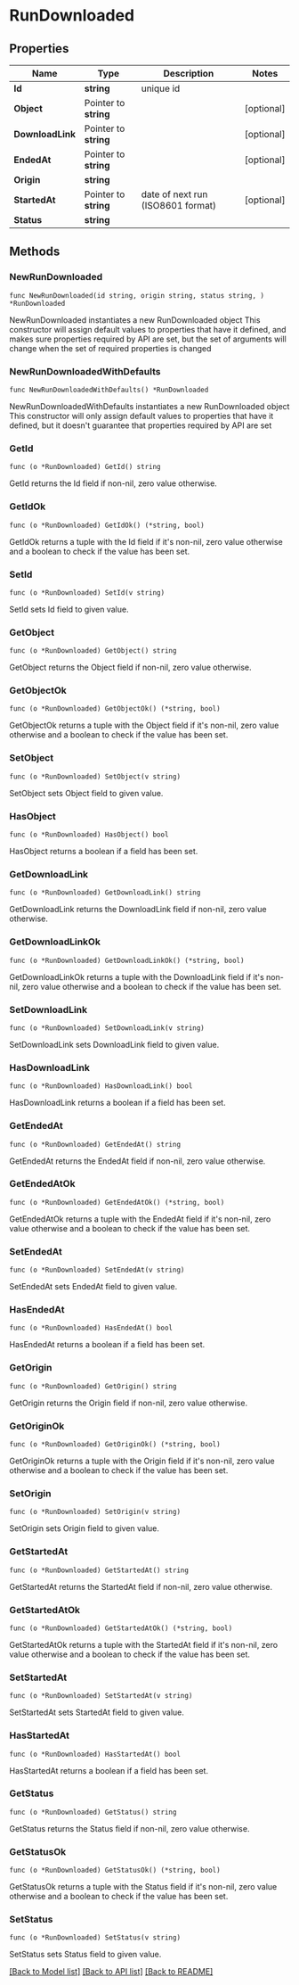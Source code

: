 # RunDownloaded

## Properties

Name | Type | Description | Notes
------------ | ------------- | ------------- | -------------
**Id** | **string** | unique id | 
**Object** | Pointer to **string** |  | [optional] 
**DownloadLink** | Pointer to **string** |  | [optional] 
**EndedAt** | Pointer to **string** |  | [optional] 
**Origin** | **string** |  | 
**StartedAt** | Pointer to **string** | date of next run (ISO8601 format) | [optional] 
**Status** | **string** |  | 

## Methods

### NewRunDownloaded

`func NewRunDownloaded(id string, origin string, status string, ) *RunDownloaded`

NewRunDownloaded instantiates a new RunDownloaded object
This constructor will assign default values to properties that have it defined,
and makes sure properties required by API are set, but the set of arguments
will change when the set of required properties is changed

### NewRunDownloadedWithDefaults

`func NewRunDownloadedWithDefaults() *RunDownloaded`

NewRunDownloadedWithDefaults instantiates a new RunDownloaded object
This constructor will only assign default values to properties that have it defined,
but it doesn't guarantee that properties required by API are set

### GetId

`func (o *RunDownloaded) GetId() string`

GetId returns the Id field if non-nil, zero value otherwise.

### GetIdOk

`func (o *RunDownloaded) GetIdOk() (*string, bool)`

GetIdOk returns a tuple with the Id field if it's non-nil, zero value otherwise
and a boolean to check if the value has been set.

### SetId

`func (o *RunDownloaded) SetId(v string)`

SetId sets Id field to given value.


### GetObject

`func (o *RunDownloaded) GetObject() string`

GetObject returns the Object field if non-nil, zero value otherwise.

### GetObjectOk

`func (o *RunDownloaded) GetObjectOk() (*string, bool)`

GetObjectOk returns a tuple with the Object field if it's non-nil, zero value otherwise
and a boolean to check if the value has been set.

### SetObject

`func (o *RunDownloaded) SetObject(v string)`

SetObject sets Object field to given value.

### HasObject

`func (o *RunDownloaded) HasObject() bool`

HasObject returns a boolean if a field has been set.

### GetDownloadLink

`func (o *RunDownloaded) GetDownloadLink() string`

GetDownloadLink returns the DownloadLink field if non-nil, zero value otherwise.

### GetDownloadLinkOk

`func (o *RunDownloaded) GetDownloadLinkOk() (*string, bool)`

GetDownloadLinkOk returns a tuple with the DownloadLink field if it's non-nil, zero value otherwise
and a boolean to check if the value has been set.

### SetDownloadLink

`func (o *RunDownloaded) SetDownloadLink(v string)`

SetDownloadLink sets DownloadLink field to given value.

### HasDownloadLink

`func (o *RunDownloaded) HasDownloadLink() bool`

HasDownloadLink returns a boolean if a field has been set.

### GetEndedAt

`func (o *RunDownloaded) GetEndedAt() string`

GetEndedAt returns the EndedAt field if non-nil, zero value otherwise.

### GetEndedAtOk

`func (o *RunDownloaded) GetEndedAtOk() (*string, bool)`

GetEndedAtOk returns a tuple with the EndedAt field if it's non-nil, zero value otherwise
and a boolean to check if the value has been set.

### SetEndedAt

`func (o *RunDownloaded) SetEndedAt(v string)`

SetEndedAt sets EndedAt field to given value.

### HasEndedAt

`func (o *RunDownloaded) HasEndedAt() bool`

HasEndedAt returns a boolean if a field has been set.

### GetOrigin

`func (o *RunDownloaded) GetOrigin() string`

GetOrigin returns the Origin field if non-nil, zero value otherwise.

### GetOriginOk

`func (o *RunDownloaded) GetOriginOk() (*string, bool)`

GetOriginOk returns a tuple with the Origin field if it's non-nil, zero value otherwise
and a boolean to check if the value has been set.

### SetOrigin

`func (o *RunDownloaded) SetOrigin(v string)`

SetOrigin sets Origin field to given value.


### GetStartedAt

`func (o *RunDownloaded) GetStartedAt() string`

GetStartedAt returns the StartedAt field if non-nil, zero value otherwise.

### GetStartedAtOk

`func (o *RunDownloaded) GetStartedAtOk() (*string, bool)`

GetStartedAtOk returns a tuple with the StartedAt field if it's non-nil, zero value otherwise
and a boolean to check if the value has been set.

### SetStartedAt

`func (o *RunDownloaded) SetStartedAt(v string)`

SetStartedAt sets StartedAt field to given value.

### HasStartedAt

`func (o *RunDownloaded) HasStartedAt() bool`

HasStartedAt returns a boolean if a field has been set.

### GetStatus

`func (o *RunDownloaded) GetStatus() string`

GetStatus returns the Status field if non-nil, zero value otherwise.

### GetStatusOk

`func (o *RunDownloaded) GetStatusOk() (*string, bool)`

GetStatusOk returns a tuple with the Status field if it's non-nil, zero value otherwise
and a boolean to check if the value has been set.

### SetStatus

`func (o *RunDownloaded) SetStatus(v string)`

SetStatus sets Status field to given value.



[[Back to Model list]](../README.md#documentation-for-models) [[Back to API list]](../README.md#documentation-for-api-endpoints) [[Back to README]](../README.md)


